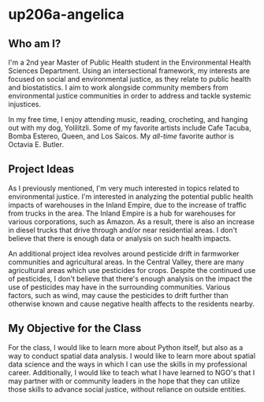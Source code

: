 # up206a-angelica

 ## Who am I?
 I'm a 2nd year Master of Public Health student in the Environmental Health Sciences Department. Using an intersectional framework, my interests are focused on social and environmental justice, as they relate to public health and biostatistics. I aim to work alongside community members from environmental justice communities in order to address and tackle systemic injustices. 

In my free time, I enjoy attending music, reading, crocheting, and hanging out with my dog, Yolilitzli. Some of my favorite artists include Cafe Tacuba, Bomba Estereo, Queen, and Los Saicos. My *all-time* favorite author is Octavia E. Butler.

## Project Ideas
As I previously mentioned, I'm very much interested in topics related to environmental justice. I'm interested in analyzing the potential public health impacts of warehouses in the Inland Empire, due to the increase of traffic from trucks in the area. The Inland Empire is a hub for warehouses for various corporations, such as Amazon. As a result, there is also an increase in diesel trucks that drive through and/or near residential areas. I don't believe that there is enough data or analysis on such health impacts.

An additional project idea revolves around pesticide drift in farmworker communities and agricultural areas. In the Central Valley, there are many agricultural areas which use pesticides for crops. Despite the continued use of pesticides, I don't believe that there's enough analysis on the impact the use of pesticides may have in the surrounding communities. Various factors, such as wind, may cause the pesticides to drift further than otherwise known and cause negative health affects to the residents nearby.

## My Objective for the Class
For the class, I would like to learn more about Python itself, but also as a way to conduct spatial data analysis. I would like to learn more about spatial data science and the ways in which I can use the skills in my professional career. Additionally, I would like to teach what I have learned to NGO's that I may partner with or community leaders in the hope that they can utilize those skills to advance social justice, without reliance on outside entities. 
